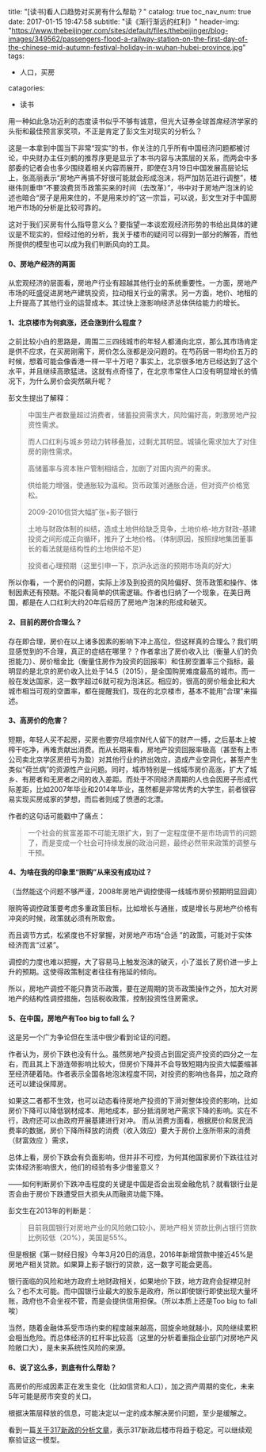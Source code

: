 title: "[读书]看人口趋势对买房有什么帮助？"
catalog: true
toc_nav_num: true
date: 2017-01-15 19:47:58
subtitle: "读《渐行渐远的红利》"
header-img: "https://www.thebeijinger.com/sites/default/files/thebeijinger/blog-images/349562/passengers-flood-a-railway-station-on-the-first-day-of-the-chinese-mid-autumn-festival-holiday-in-wuhan-hubei-province.jpg"
tags:

- 人口，买房

catagories:

- 读书


用一种如此急功近利的态度读书似乎不够有诚意，但光大证券全球首席经济学家的头衔和最佳预言家奖项，不正是肯定了彭文生对现实的分析么？

这是一本拿到中国当下非常“现实”的书，你关注的几乎所有中国经济问题都被讨论，中央财办主任刘鹤的推荐序更是显示了本书内容与决策层的关系，而两会中多部委的记者会也多少围绕着相关内容而展开，即使在3月19日中国发展高层论坛上，张高丽表示“房地产再搞不好很可能就会形成泡沫，将严加防范进行调整”，楼继伟则重申“不要浪费货币政策买来的时间（去改革）”，书中对于房地产泡沫的论述也暗合“房子是用来住的，不是用来炒的”这一宗旨，可以说，彭文生对于中国房地产市场的分析是比较可靠的。

这对于我们买房有什么指导意义么？要指望一本谈宏观经济形势的书给出具体的建议是不现实的，但经过他的分析，我关于楼市的疑问可以得到一部分的解答，而他所提供的模型也可以成为我们判断风向的工具。

#### 0、房地产经济的两面

从宏观经济的层面看，房地产行业有超越其他行业的系统重要性。一方面，房地产市场的旺盛促进房地产建筑投资，拉动相关行业的需求。另一方面，地价、地租的上升提高了其他行业的运营成本。其过快上涨影响经济总体供给能力的增长。

#### 1、北京楼市为何疯涨，还会涨到什么程度？

之前比较小白的思路是，周围二三四线城市的年轻人都涌向北京，那么其市场肯定是供不应求，在买房刚需下，房价怎么涨都是没问题的。在芍药居一带均价五万的时候，想着可能会像香港一样一平十万吧？事实上，北京很多地方已经达到了这个水平，并且继续高歌猛进。这就有点奇怪了，在北京市常住人口没有明显增长的情况下，为什么房价会突然飙升呢？

彭文生提出了解释：

> 中国生产者数量超过消费者，储蓄投资需求大，风险偏好高，刺激房地产投资性需求。
>
> 而人口红利与城乡劳动力转移叠加，过剩尤其明显。城镇化需求加大了对住房的刚性需求。
>
> 高储蓄率与资本账户管制相结合，加剧了对国内资产的需求。
>
> 供给能力增强，使通胀较为温和。货币政策对通胀合适，但对资产价格宽松。
>
> 2009-2010信贷大幅扩张+影子银行
>
> 土地与财政体制的纠结，造成土地供给缺乏竞争，土地价格-地方财政-基建投资之间形成正向循环，推升了土地价格。（体制原因，按照绿地集团董事长的看法就是结构性的土地供给不足）
>
> 投资者心理预期（这里引申一下，京沪永远涨的预期市场真的好大）

所以你看，一个房价的问题，实际上涉及到投资的风险偏好、货币政策和操作、体制因素还有预期。不能只看简单的供需逻辑。作者也归纳了一个现象，在美日两国，都是在人口红利大约20年后经历了房地产泡沫的形成和破灭。

#### 2、目前的房价合理么？

存在即合理，房价在以上诸多因素的影响下冲上高位，但这样真的合理么？我们明显感觉到的不合理，真正的症结在哪里？？作者拿出了房价收入比（衡量人们的负担能力）、房价租金比（衡量住房作为投资的回报率）和住房空置率三个指标，最明显的是北京的房价收入比处于14.5（2015），是全国购房难度最高的城市。而一般在发达国家，这一数字超过6就可视为泡沫区。相应的，很高的房价租金比和大城市相当可观的空置率，都在提醒我们，现在的北京楼市，基本不能用"合理"来描述。

#### 3、高房价的危害？

短期，年轻人买不起房，买房也要穷尽祖宗N代人留下的财产一搏，之后基本上被榨干吃净，再难贡献出消费。而从长期来看，房地产投资回报率极高（甚至有上市公司卖北京学区房扭亏为盈）对其他行业的挤出效应，造成产业空洞化，甚至产生类似“荷兰病”的资源性产业问题。同时，城市特别是一线城市房价高涨，扩大了城乡、有房者和无房者之间的收入差距。而处于不同经济周期的人也会因房子形成代际差距，比如2007年毕业和2014年毕业，虽然都是非常优秀的大学生，前者很容易实现买房成家的梦想，而后者则成了愤懑的北漂。

作者的这句话可能戳中了痛点：

> 一个社会的贫富差距不可能无限扩大，到了一定程度便不是市场调节的问题了，而是变成一个社会可持续发展的政治问题，最终必然带来政策的调整与干预。

#### 4、为啥在我的印象里“限购”从来没有成功过？

（当然能这个问题不够严谨，2008年房地产调控使得一线城市房价预期明显回调）

限购等调控政策要考虑多重政策目标，比如增长与通胀，或是增长与房地产价格有冲突的时候，政策就必须有所取舍。

而且调节方式，松紧度也不好掌握，对房地产市场“合适 ”的政策，可能对于实体经济而言“过紧”。

调控的力度也难以把握，大了容易马上触发泡沫的破灭，小了滋长了房价进一步上升的预期。这使得政策制定者往往有拖延的倾向。

所以，房地产调控不能只靠货币政策，要在逆周期的货币政策操作之外，加大对房地产的结构性调控措施，包括税收政策，控制投资性住房需求。

#### 5、在中国，房地产有Too big to fall 么？

这是另一个广为争论但在生活中很少看到论证的问题。

作者认为，房价下跌也没有什么。虽然房地产投资占到固定资产投资的四分之一左右，而且其上下游连带影响比较大，但房价下降并不会导致短期内投资大幅萎缩甚至经济硬着陆。作者表示全国各地泡沫程度不同，对投资的影响也各异，加之政府还可以建设保障房。

如果这二者都不生效，也可以动态看待房地产投资的下滑对整体投资的影响，比如房价下降可以降低钢材成本、用地成本，部分抵消房地产需求下降的影响。实在不行，政府还可以由政府开展基建进行对冲。 而从消费方面看，根据房价和居民消费率的数据，房价下降所释放的消费（收入效应）要大于房价上涨所带来的消费（财富效应 ）需求，

总体上看，房价下跌会有负面影响，但并非不可控，为何其他国家房价下跌往往对实体经济影响很大，他们的经验有多少借鉴意义？

——如何判断房价下跌冲击程度的关键是中国是否会出现金融危机？就看银行业是否会由于房价下跌遭受巨大损失从而融资功能下降。

彭文生在2013年的判断是：

> 目前我国银行对房地产业的风险敞口较小，房地产相关贷款比例占银行贷款比例较低（20%），美国是55%。

但是根据《第一财经日报》今年3月20日的消息，2016年新增贷款中接近45%是房地产相关贷款。如果算上影子银行的贷款，这一数字可能会更高。

银行面临的风险和地方政府土地财政相关，如果地价下跌，地方政府会捉襟见肘么？也不太可能。而中国银行业最大的股东是政府，所以即使银行即使出现大量坏账，政府也不会坐视不管，而是会提供信用担保。（所以本质上还是Too big to fall唉）

当然，随着金融体系受市场约束的程度越来越高，回旋余地就越小，风险继续累积会相当危险。而总体经济的杠杆率比较高（这里的分析着重指企业部门对房地产风险敞口大），是未来系统性风险的来源。

#### 6、说了这么多，到底有什么帮助？

高房价的形成因素正在发生变化（比如信贷和人口），加之资产周期的变化，未来5年可能是房市突变的关口。

根据决策层释放的信息，可能决定以一定的成本解决房价问题，至少是缓解之。

看到一篇[关于317新政的分析文章](https://www.huxiu.com/article/186142.html)，表示317新政后楼市将趋于稳定。可以继续观察验证这一模型。